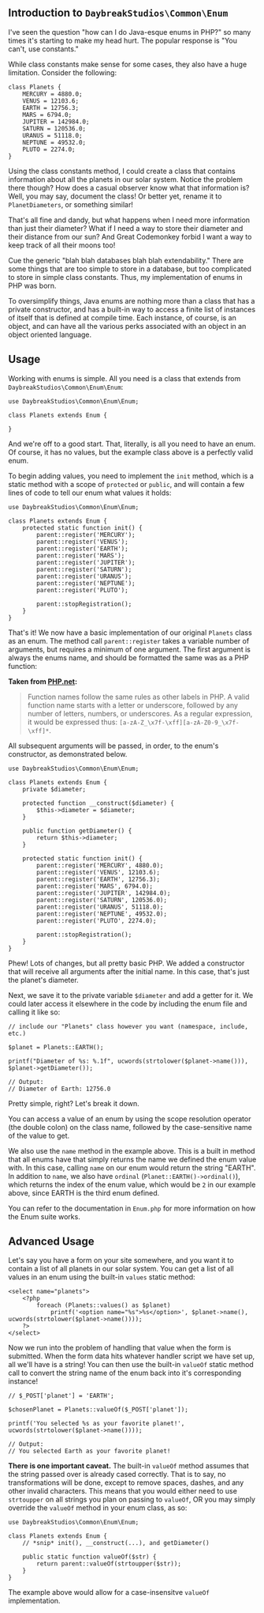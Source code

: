 ## Introduction to `DaybreakStudios\Common\Enum`

I've seen the question "how can I do Java-esque enums in PHP?" so many times it's starting to make my head hurt. The
popular response is "You can't, use constants."

While class constants make sense for some cases, they also have a huge limitation. Consider the following:

```
class Planets {
	MERCURY = 4880.0;
	VENUS = 12103.6;
	EARTH = 12756.3;
	MARS = 6794.0;
	JUPITER = 142984.0;
	SATURN = 120536.0;
	URANUS = 51118.0;
	NEPTUNE = 49532.0;
	PLUTO = 2274.0;
}
```

Using the class constants method, I could create a class that contains information about all the planets in our solar
system. Notice the problem there though? How does a casual observer know what that information is? Well, you may say,
document the class! Or better yet, rename it to `PlanetDiameters`, or something similar!

That's all fine and dandy, but what happens when I need more information than just their diameter? What if I need a way
to store their diameter and their distance from our sun? And Great Codemonkey forbid I want a way to keep track of all
their moons too!

Cue the generic "blah blah databases blah blah extendability." There are some things that are too simple to store in a
database, but too complicated to store in simple class constants. Thus, my implementation of enums in PHP was born.

To oversimplify things, Java enums are nothing more than a class that has a private constructor, and has a built-in way
to access a finite list of instances of itself that is defined at compile time. Each instance, of course, is an object,
and can have all the various perks associated with an object in an object oriented language.

## Usage

Working with enums is simple. All you need is a class that extends from `DaybreakStudios\Common\Enum\Enum`:

```
use DaybreakStudios\Common\Enum\Enum;

class Planets extends Enum {

}
```

And we're off to a good start. That, literally, is all you need to have an enum. Of course, it has no values, but the
example class above is a perfectly valid enum.

To begin adding values, you need to implement the `init` method, which is a static method with a scope of `protected` or
`public`, and will contain a few lines of code to tell our enum what values it holds:

```
use DaybreakStudios\Common\Enum\Enum;

class Planets extends Enum {
	protected static function init() {
		parent::register('MERCURY');
		parent::register('VENUS');
		parent::register('EARTH');
		parent::register('MARS');
		parent::register('JUPITER');
		parent::register('SATURN');
		parent::register('URANUS');
		parent::register('NEPTUNE');
		parent::register('PLUTO');

		parent::stopRegistration();
	}
}
```

That's it! We now have a basic implementation of our original `Planets` class as an enum. The method call `parent::register`
takes a variable number of arguments, but requires a minimum of one argument. The first argument is always the enums name,
and should be formatted the same was as a PHP function:

**Taken from [PHP.net](http://php.net/manual/en/functions.user-defined.php):**
> Function names follow the same rules as other labels in PHP. A valid function name starts with a letter or
> underscore, followed by any number of letters, numbers, or underscores. As a regular expression, it would be
> expressed thus: `[a-zA-Z_\x7f-\xff][a-zA-Z0-9_\x7f-\xff]*`.

All subsequent arguments will be passed, in order, to the enum's constructor, as demonstrated below.

```
use DaybreakStudios\Common\Enum\Enum;

class Planets extends Enum {
	private $diameter;

	protected function __construct($diameter) {
		$this->diameter = $diameter;
	}

	public function getDiameter() {
		return $this->diameter;
	}

	protected static function init() {
		parent::register('MERCURY', 4880.0);
		parent::register('VENUS', 12103.6);
		parent::register('EARTH', 12756.3);
		parent::register('MARS', 6794.0);
		parent::register('JUPITER', 142984.0);
		parent::register('SATURN', 120536.0);
		parent::register('URANUS', 51118.0);
		parent::register('NEPTUNE', 49532.0);
		parent::register('PLUTO', 2274.0);

		parent::stopRegistration();
	}
}
```

Phew! Lots of changes, but all pretty basic PHP. We added a constructor that will receive all arguments after the initial
name. In this case, that's just the planet's diameter.

Next, we save it to the private variable `$diameter` and add a getter for it. We could later access it elsewhere in the code
by including the enum file and calling it like so:

```
// include our "Planets" class however you want (namespace, include, etc.)

$planet = Planets::EARTH();

printf("Diameter of %s: %.1f", ucwords(strtolower($planet->name())), $planet->getDiameter());

// Output:
// Diameter of Earth: 12756.0
```

Pretty simple, right? Let's break it down.

You can access a value of an enum by using the scope resolution operator (the double colon) on the class name, followed
by the case-sensitive name of the value to get.

We also use the `name` method in the example above. This is a built in method that all enums have that simply returns the
name we defined the enum value with. In this case, calling `name` on our enum would return the string "EARTH". In addition
to `name`, we also have `ordinal` (`Planet::EARTH()->ordinal()`), which returns the index of the enum value, which would
be `2` in our example above, since EARTH is the third enum defined.

You can refer to the documentation in `Enum.php` for more information on how the Enum suite works.

## Advanced Usage

Let's say you have a form on your site somewhere, and you want it to contain a list of all planets in our solar system.
You can get a list of all values in an enum using the built-in `values` static method:

```
<select name="planets">
	<?php
		foreach (Planets::values() as $planet)
			printf('<option name="%s">%s</option>', $planet->name(), ucwords(strtolower($planet->name())));
	?>
</select>
```

Now we run into the problem of handling that value when the form is submitted. When the form data hits whatever handler
script we have set up, all we'll have is a string! You can then use the built-in `valueOf` static method call to convert
the string name of the enum back into it's corresponding instance!

```
// $_POST['planet'] = 'EARTH';

$chosenPlanet = Planets::valueOf($_POST['planet']);

printf('You selected %s as your favorite planet!', ucwords(strtolower($planet->name())));

// Output:
// You selected Earth as your favorite planet!
```

**There is one important caveat.** The built-in `valueOf` method assumes that the string passed over is already cased
correctly. That is to say, no transformations will be done, except to remove spaces, dashes, and any other invalid
characters. This means that you would either need to use `strtoupper` on all strings you plan on passing to `valueOf`,
OR you may simply override the `valueOf` method in your enum class, as so:

```
use DaybreakStudios\Common\Enum\Enum;

class Planets extends Enum {
	// *snip* init(), __construct(...), and getDiameter()

	public static function valueOf($str) {
		return parent::valueOf(strtoupper($str));
	}
}
```

The example above would allow for a case-insensitve `valueOf` implementation.
